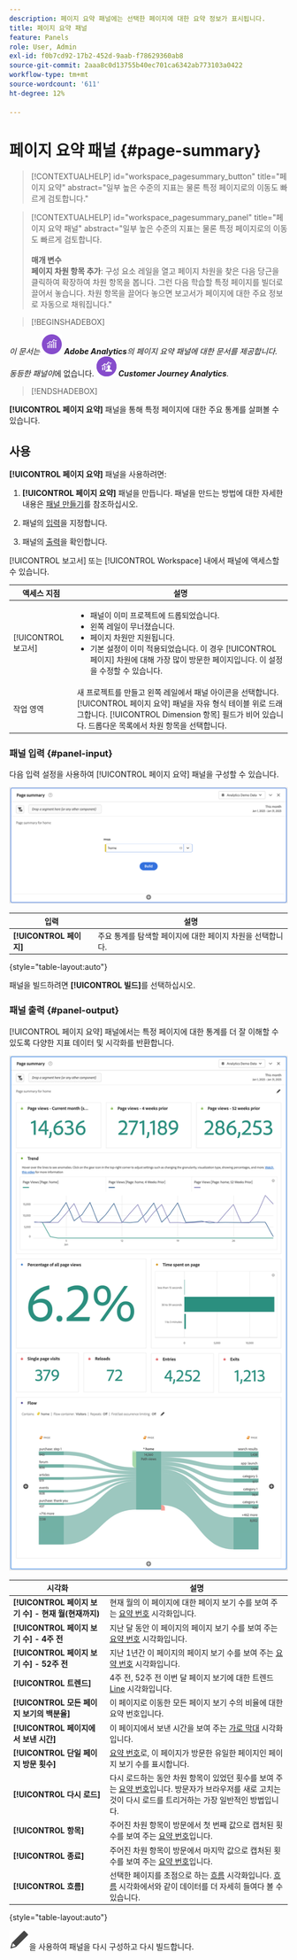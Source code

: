```yaml
---
description: 페이지 요약 패널에는 선택한 페이지에 대한 요약 정보가 표시됩니다.
title: 페이지 요약 패널
feature: Panels
role: User, Admin
exl-id: f0b7cd92-17b2-452d-9aab-f78629360ab8
source-git-commit: 2aaa8c0d13755b40ec701ca6342ab773103a0422
workflow-type: tm+mt
source-wordcount: '611'
ht-degree: 12%

---
```


# 페이지 요약 패널 {#page-summary}

<!-- markdownlint-disable MD034 -->

>[!CONTEXTUALHELP]
>id="workspace_pagesummary_button"
>title="페이지 요약"
>abstract="일부 높은 수준의 지표는 물론 특정 페이지로의 이동도 빠르게 검토합니다."

<!-- markdownlint-enable MD034 -->

<!-- markdownlint-disable MD034 -->

>[!CONTEXTUALHELP]
>id="workspace_pagesummary_panel"
>title="페이지 요약 패널"
>abstract="일부 높은 수준의 지표는 물론 특정 페이지로의 이동도 빠르게 검토합니다.<br/><br/>**매개 변수&#x200B;**<br/>**페이지 차원 항목 추가**: 구성 요소 레일을 열고 페이지 차원을 찾은 다음 당근을 클릭하여 확장하여 차원 항목을 봅니다. 그런 다음 학습할 특정 페이지를 빌더로 끌어서 놓습니다. 차원 항목을 끌어다 놓으면 보고서가 페이지에 대한 주요 정보로 자동으로 채워집니다."

<!-- markdownlint-enable MD034 -->


>[!BEGINSHADEBOX]

_이 문서는_ ![AdobeAnalytics](/help/assets/icons/AdobeAnalytics.svg) _**Adobe Analytics**&#x200B;의 페이지 요약 패널에 대한 문서를 제공합니다._<br/>_동등한 패널이_&#x200B;에 없습니다. ![CustomerJourneyAnalytics](/help/assets/icons/CustomerJourneyAnalytics.svg) _**Customer Journey Analytics**._

>[!ENDSHADEBOX]

**[!UICONTROL 페이지 요약]** 패널을 통해 특정 페이지에 대한 주요 통계를 살펴볼 수 있습니다.

## 사용

**[!UICONTROL 페이지 요약]** 패널을 사용하려면:

1. **[!UICONTROL 페이지 요약]** 패널을 만듭니다. 패널을 만드는 방법에 대한 자세한 내용은 [패널 만들기](panels.md#create-a-panel)를 참조하십시오.

1. 패널의 [입력](#panel-input)을 지정합니다.

1. 패널의 [출력](#panel-output)을 확인합니다.



[!UICONTROL 보고서] 또는 [!UICONTROL Workspace] 내에서 패널에 액세스할 수 있습니다.

| 액세스 지점 | 설명 |
| --- | --- |
| [!UICONTROL 보고서] | <ul><li>패널이 이미 프로젝트에 드롭되었습니다.</li><li>왼쪽 레일이 무너졌습니다.</li><li>페이지 차원만 지원됩니다.</li><li>기본 설정이 이미 적용되었습니다. 이 경우 [!UICONTROL 페이지] 차원에 대해 가장 많이 방문한 페이지입니다. 이 설정을 수정할 수 있습니다.</li></ul> |
| 작업 영역 | 새 프로젝트를 만들고 왼쪽 레일에서 패널 아이콘을 선택합니다. [!UICONTROL 페이지 요약] 패널을 자유 형식 테이블 위로 드래그합니다. [!UICONTROL Dimension 항목] 필드가 비어 있습니다. 드롭다운 목록에서 차원 항목을 선택합니다. |

### 패널 입력 {#panel-input}

다음 입력 설정을 사용하여 [!UICONTROL 페이지 요약] 패널을 구성할 수 있습니다.

![페이지 입력 요약](assets/page-summary-input.png)

| 입력 | 설명 |
| --- | --- |
| **[!UICONTROL 페이지]** | 주요 통계를 탐색할 페이지에 대한 페이지 차원을 선택합니다. |

{style="table-layout:auto"}


패널을 빌드하려면 **[!UICONTROL 빌드]**&#x200B;를 선택하십시오.

### 패널 출력 {#panel-output}

[!UICONTROL 페이지 요약] 패널에서는 특정 페이지에 대한 통계를 더 잘 이해할 수 있도록 다양한 지표 데이터 및 시각화를 반환합니다.

![페이지 요약 패널](assets/page-summary-output.png)

| 시각화 | 설명 |
| --- | --- |
| **[!UICONTROL 페이지 보기 수] - 현재 월(현재까지)** | 현재 월의 이 페이지에 대한 페이지 보기 수를 보여 주는 [요약 번호](/help/analyze/analysis-workspace/visualizations/summary-number-change.md) 시각화입니다. |
| **[!UICONTROL 페이지 보기 수] - 4주 전** | 지난 달 동안 이 페이지의 페이지 보기 수를 보여 주는 [요약 번호](/help/analyze/analysis-workspace/visualizations/summary-number-change.md) 시각화입니다. |
| **[!UICONTROL 페이지 보기 수] - 52주 전** | 지난 1년간 이 페이지의 페이지 보기 수를 보여 주는 [요약 번호](/help/analyze/analysis-workspace/visualizations/summary-number-change.md) 시각화입니다. |
| **[!UICONTROL 트렌드]** | 4주 전, 52주 전 이번 달 페이지 보기에 대한 트렌드 [Line](/help/analyze/analysis-workspace/visualizations/line.md) 시각화입니다. |
| **[!UICONTROL 모든 페이지 보기의 백분율]** | 이 페이지로 이동한 모든 페이지 보기 수의 비율에 대한 요약 번호입니다. |
| **[!UICONTROL 페이지에서 보낸 시간]** | 이 페이지에서 보낸 시간을 보여 주는 [가로 막대](/help/analyze/analysis-workspace/visualizations/horizontal-bar.md) 시각화입니다. |
| **[!UICONTROL 단일 페이지 방문 횟수]** | [요약 번호](/help/analyze/analysis-workspace/visualizations/summary-number-change.md)로, 이 페이지가 방문한 유일한 페이지인 페이지 보기 수를 표시합니다. |
| **[!UICONTROL 다시 로드]** | 다시 로드하는 동안 차원 항목이 있었던 횟수를 보여 주는 [요약 번호](/help/analyze/analysis-workspace/visualizations/summary-number-change.md)입니다. 방문자가 브라우저를 새로 고치는 것이 다시 로드를 트리거하는 가장 일반적인 방법입니다. |
| **[!UICONTROL 항목]** | 주어진 차원 항목이 방문에서 첫 번째 값으로 캡처된 횟수를 보여 주는 [요약 번호](/help/analyze/analysis-workspace/visualizations/summary-number-change.md)입니다. |
| **[!UICONTROL 종료]** | 주어진 차원 항목이 방문에서 마지막 값으로 캡처된 횟수를 보여 주는 [요약 번호](/help/analyze/analysis-workspace/visualizations/summary-number-change.md)입니다. |
| **[!UICONTROL 흐름]** | 선택한 페이지를 초점으로 하는 [흐름](/help/analyze/analysis-workspace/visualizations/c-flow/flow.md) 시각화입니다. [흐름](/help/analyze/analysis-workspace/visualizations/c-flow/create-flow.md) 시각화에서와 같이 데이터를 더 자세히 들여다 볼 수 있습니다. |

{style="table-layout:auto"}

![편집](/help/assets/icons/Edit.svg)을 사용하여 패널을 다시 구성하고 다시 빌드합니다.

